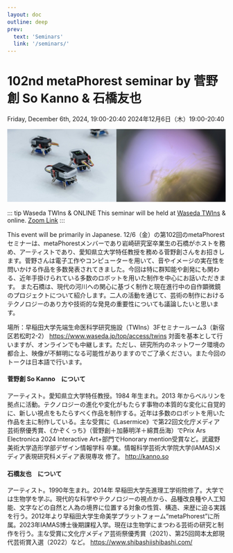 ```yaml
---
layout: doc
outline: deep
prev:
  text: 'Seminars'
  link: '/seminars/'
---
```


# 102nd metaPhorest seminar by 菅野創 So Kanno & 石橋友也

Friday, December 6th, 2024, 19:00-20:40
2024年12月6日（木）19:00-20:40

![](/public/seminars/102/102.jpg)

::: tip Waseda TWIns & ONLINE
This seminar will be held at [Waseda TWIns](https://maps.app.goo.gl/TQFHLpybiuomuG448) & online. [Zoom Link](https://zoom.metaphorest.org)
:::

This event will be primarily in Japanese.
12/6（金）の第102回のmetaPhorestセミナーは、metaPhorestメンバーであり岩崎研究室卒業生の石橋がホストを務め、アーティストであり、愛知県立大学特任教授を務める菅野創さんをお招きします。菅野さんは電子工作やコンピューターを用いて、音やイメージの実在性を問いかける作品を多数発表されてきました。今回は特に群知能や創発にも関わる、近年手掛けられている多数のロボットを用いた制作を中心にお話いただきます。
また石橋は、現代の河川への関心に基づく制作と現在進行中の自作顕微鏡のプロジェクトについて紹介します。二人の活動を通じて、芸術の制作におけるテクノロジーのあり方や技術的な発見の重要性についても議論したいと思います。

場所：早稲田大学先端生命医科学研究施設（TWIns）3Fセミナールーム3（新宿区若松町2-2）
https://www.waseda.jp/top/access/twins
対面を基本として行いますが、オンラインでも中継します。ただし、研究所内のネットワーク環境の都合上、映像が不鮮明になる可能性がありますのでご了承ください。また今回のトークは日本語で行います。



#### 菅野創 So Kanno　について

アーティスト。愛知県立大学特任教授。1984 年生まれ。2013 年からベルリンを拠点に活動。テクノロジーの進化や変化がもたらす事物の本質的な変化に自覚的に、新しい視点をもたらすべく作品を制作する。近年は多数のロボットを用いた作品を主に制作している。主な受賞に《Lasermice》で第22回文化庁メディア芸術祭優秀賞、《かぞくっち》（菅野創＋加藤明洋＋綿貫岳海）でPrix Ars Electronica 2024 Interactive Art+部門でHonorary mention受賞など。武蔵野美術大学造形学部デザイン情報学科 卒業。情報科学芸術大学院大学(IAMAS)メディア表現研究科メディア表現専攻 修了。
http://kanno.so

#### 石橋友也　について

アーティスト。1990年生まれ。2014年 早稲田大学先進理工学術院修了。大学では生物学を学ぶ。現代的な科学やテクノロジーの視点から、品種改良種や人工知能、文字などの自然と人為の境界に位置する対象の性質、構造、来歴に迫る実践を行う。2012年より早稲田大学生命美学プラットフォーム“metaPhorest”に所属。2023年IAMAS博士後期課程入学。現在は生物学にまつわる芸術の研究と制作を行う。主な受賞に文化庁メディア芸術祭優秀賞（2021）、第25回岡本太郎現代芸術賞入選（2022）など。
https://www.shibashiishibashi.com/

